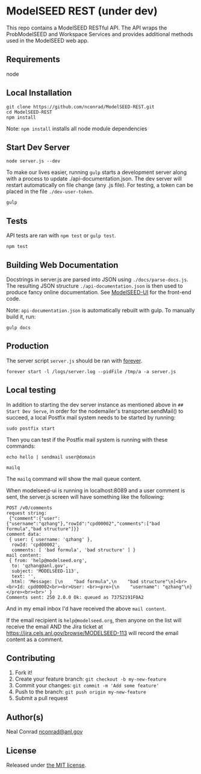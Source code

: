 
# ModelSEED REST (under dev)

This repo contains a ModelSEED RESTful API.  The API wraps the ProbModelSEED and Workspace
Services and provides additional methods used in the ModelSEED web app.


## Requirements

node


## Local Installation

```
git clone https://github.com/nconrad/ModelSEED-REST.git
cd ModelSEED-REST
npm install
```

Note: `npm install` installs all node module dependencies


## Start Dev Server

```
node server.js --dev
```

To make our lives easier, running `gulp` starts a development server along with a process to
update ./api-documentation.json.  The dev server will restart automatically on file change (any .js file).  For testing, a token can be placed in the file `./dev-user-token`.

```
gulp
```

## Tests

API tests are ran with `npm test` or `gulp test`.

```
npm test
```


## Building Web Documentation

Docstrings in server.js are parsed into JSON using `./docs/parse-docs.js`.
The resulting JSON structure `./api-documentation.json` is then used to produce
fancy online documentation.  See <a href="http://github.com/modelseed/modelseed-UI">ModelSEED-UI</a>
for the front-end code.

Note: `api-documentation.json` is automatically rebuilt with gulp.
To manually build it, run:

```
gulp docs
```


## Production

The server script `server.js` should be ran with <a href="https://github.com/foreverjs/forever">forever</a>.

```
forever start -l /logs/server.log --pidFile /tmp/a -a server.js
```

## Local testing

In addition to starting the dev server instance as mentioned above in ```## Start Dev Serve```, in order for the nodemailer's transporter.sendMail() to succeed, a local Postfix mail system needs to be started by running:

```
sudo postfix start
```

Then you can test if the Postfix mail system is running with these commands:

```
echo hello | sendmail user@domain

mailq
```

The `mailq` command will show the mail queue content.

When modelseed-ui is running in localhost:8089 and a user comment is sent, the server.js
screen will have something like the following:

```
POST /v0/comments
request string:
 {"comment":{"user":{"username":"qzhang"},"rowId":"cpd00002","comments":["bad formula","bad structure"]}}
comment data:
 { user: { username: 'qzhang' },
  rowId: 'cpd00002',
  comments: [ 'bad formula', 'bad structure' ] }
mail content:
 { from: 'help@modelseed.org',
  to: 'qzhang@anl.gov',
  subject: 'MODELSEED-113',
  text: '',
  html: 'Message: [\n    "bad formula",\n    "bad structure"\n]<br><br>Id: cpd00002<br><br>User: <br><pre>{\n    "username": "qzhang"\n}</pre><br><br>' }
Comments sent: 250 2.0.0 Ok: queued as 73752191F0A2
```

And in my email inbox I'd have received the above `mail content`.

If the email recipient is `help@modelseed.org`, then anyone on the list will receive the email AND the Jira ticket at
https://jira.cels.anl.gov/browse/MODELSEED-113
will record the email content as a comment.


## Contributing

1. Fork it!
2. Create your feature branch: `git checkout -b my-new-feature`
3. Commit your changes: `git commit -m 'Add some feature'`
4. Push to the branch: `git push origin my-new-feature`
5. Submit a pull request

## Author(s)

Neal Conrad <nconrad@anl.gov>

## License

Released under [the MIT license](https://github.com/nconrad/modelseed-rest/blob/master/LICENSE).

